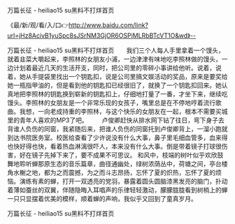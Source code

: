 万篇长征 - heiliao15 su黑料不打烊首页

《最/新/观/看/入/口👉http://www.baidu.com/link?url=jHz8AcivB1yuSpc8sJSrNM3GjOR6OSPiMLRbBTcVT1O&wd》--

万篇长征 - heiliao15 su黑料不打烊首页　　我们三个人每人手里拿着一个馒头，就着韭菜大嚼起来，李照林的女朋友小浦，一边津津有味地吃李照林做的馒头，一边计划着最近几天的生活开支，同时，把公司里的零碎小事讲给他听。说着，说着，她从手提袋里找出一个钥匙扣，说是公司里搞文娱活动的奖品，原来是要奖给她一瓶指甲油的，但是看到他的钥匙扣已经很旧了，就换了一个钥匙扣回来。她认真地把李照林的钥匙换到崭新的钥匙扣上，仔细地打量了一番，才坐下来，继续吃馒头。李照林的女朋友是一个非常乐现的女孩子，嘴里总是在不停地哼着流行歌曲。我想，一向老成持重的李照林，与这个快乐的女朋友在一起，根本不需要买城里的青年人喜欢的MP3了吧。
　　卢俊卿赶快从排水网下钻了往日，弯下身子去背谁人负伤的同窗，我紧随后来，把谁人负伤的同窗托到卢俊卿背上，一溜小跑就到达书院医务室。校医给查看了少许说没有什么大事，鼻子里毛细血管多，血来得也快好得也快，看着热血淋漓很吓人，本来没有什么大事。倒是带着镜子打球很伤害，好在镜子先掉下来了，要不成果不可思议。
和风中，枝端的树叶似乎欢欣鼓舞地聆听蝉那原生态的音乐篇章，曲径通幽处，绿树浓荫丛中，荷塘之间，亭台楼角水榭之地，都为之而震撼，为之而斗志昂扬，忘怀了夏的炽热，忘怀了夏的烦恼。演练有素的蝉，打开一双透亮的党羽，暴露着圆头圆脑漆黑发亮的脑门，扑动着薄如蚕丝的双翼，伴随隐晦入耳唱声的乐律轻轻激动，朦朦胧胧看到树梢上的蝉一只只显摆着优美的模样，顺着蝉的声响，我似乎又回到了童真岁月。





万篇长征 - heiliao15 su黑料不打烊首页
